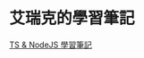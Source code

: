 # 艾瑞克的學習筆記

[TS & NodeJS 學習筆記](https://github.com/BricL/ericsplayground/blob/main/TS%20%26%20NodeJS%20%E5%AD%B8%E7%BF%92%E7%AD%86%E8%A8%98.md)
